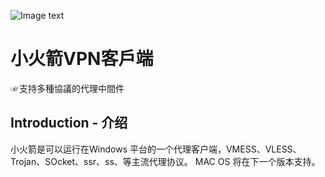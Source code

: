 ![Image text](https://ss0.bdstatic.com/70cFvHSh_Q1YnxGkpoWK1HF6hhy/it/u=3550302472,1944801840&fm=26&gp=0.jpg)
# 小火箭VPN客戶端
☞支持多種協議的代理中間件

## Introduction - 介绍
小火箭是可以运行在Windows 平台的一个代理客户端，VMESS、VLESS、Trojan、SOcket、ssr、ss、等主流代理协议。
MAC OS 将在下一个版本支持。
